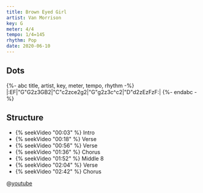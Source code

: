```yaml
---
title: Brown Eyed Girl
artist: Van Morrison
key: G
meter: 4/4
tempo: 1/4=145
rhythm: Pop
date: 2020-06-10
---
```


## Dots

{%- abc title, artist, key, meter, tempo, rhythm -%}
|:EF|"G"G2z3GB2|"C"c2zce2g2|"G"g2z3c^c2|"D"d2zEzFzF:|
{%- endabc -%}

## Structure

- {% seekVideo "00:03" %} Intro
- {% seekVideo "00:18" %} Verse
- {% seekVideo "00:56" %} Verse
- {% seekVideo "01:36" %} Chorus
- {% seekVideo "01:52" %} Middle 8
- {% seekVideo "02:04" %} Verse
- {% seekVideo "02:42" %} Chorus

@[youtube](kqXSBe-qMGo)

